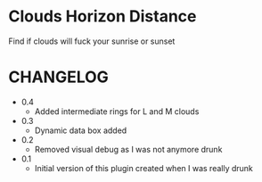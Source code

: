 # Clouds Horizon Distance

Find if clouds will fuck your sunrise or sunset

# CHANGELOG

-   0.4
    -   Added intermediate rings for L and M clouds
-   0.3
    -   Dynamic data box added
-   0.2
    -   Removed visual debug as I was not anymore drunk
-   0.1
    -   Initial version of this plugin created when I was really drunk
